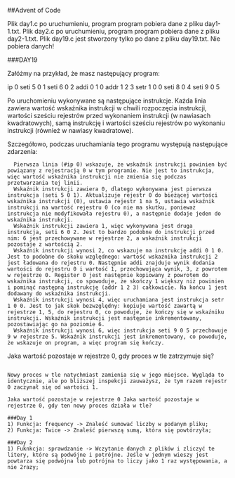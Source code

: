 ##Advent of Code

  Plik day1.c po uruchumieniu, program program pobiera dane z pliku day1-1.txt.
  Plik day2.c po uruchumieniu, program program pobiera dane z pliku day2-1.txt.
  Plik day19.c jest stworzony tylko po dane z pliku day19.txt. Nie pobiera danych! 

###DAY19

  Załóżmy na przykład, że masz następujący program:

  ip 0
  seti 5 0 1
  seti 6 0 2
  addi 0 1 0
  addr 1 2 3
  setr 1 0 0
  seti 8 0 4
  seti 9 0 5

  Po uruchomieniu wykonywane są następujące instrukcje. Każda linia zawiera wartość wskaźnika instrukcji w chwili rozpoczęcia instrukcji, wartości sześciu rejestrów przed wykonaniem instrukcji (w nawiasach kwadratowych), samą instrukcję i wartości sześciu rejestrów po wykonaniu instrukcji (również w nawiasy kwadratowe).

  Szczegółowo, podczas uruchamiania tego programu występują następujące zdarzenia:

      Pierwsza linia (#ip 0) wskazuje, że wskaźnik instrukcji powinien być powiązany z rejestracją 0 w tym programie. Nie jest to instrukcja, więc wartość wskaźnika instrukcji nie zmienia się podczas przetwarzania tej linii.
      Wskaźnik instrukcji zawiera 0, dlatego wykonywana jest pierwsza instrukcja (seti 5 0 1). Aktualizuje rejestr 0 do bieżącej wartości wskaźnika instrukcji (0), ustawia rejestr 1 na 5, ustawia wskaźnik instrukcji na wartość rejestru 0 (co nie ma skutku, ponieważ instrukcja nie modyfikowała rejestru 0), a następnie dodaje jeden do wskaźnika instrukcji.
      Wskaźnik instrukcji zawiera 1, więc wykonywana jest druga instrukcja, seti 6 0 2. Jest to bardzo podobne do instrukcji przed nim: 6 jest przechowywane w rejestrze 2, a wskaźnik instrukcji pozostaje z wartością 2.
      Wskaźnik instrukcji wynosi 2, co wskazuje na instrukcję addi 0 1 0. Jest to podobne do skoku względnego: wartość wskaźnika instrukcji 2 jest ładowana do rejestru 0. Następnie addi znajduje wynik dodania wartości do rejestru 0 i wartość 1, przechowująca wynik, 3, z powrotem w rejestrze 0. Register 0 jest następnie kopiowany z powrotem do wskaźnika instrukcji, co spowoduje, że skończy 1 większy niż powinien i pominąć następną instrukcję (addr 1 2 3) całkowicie. Na końcu 1 jest dodawany do wskaźnika instrukcji.
      Wskaźnik instrukcji wynosi 4, więc uruchamiana jest instrukcja setr 1 0 0. Jest to jak skok bezwzględny: kopiuje wartość zawartą w rejestrze 1, 5, do rejestru 0, co powoduje, że kończy się w wskaźniku instrukcji. Wskaźnik instrukcji jest następnie inkrementowany, pozostawiając go na poziomie 6.
      Wskaźnik instrukcji wynosi 6, więc instrukcja seti 9 0 5 przechowuje 9 w rejestrze 5. Wskaźnik instrukcji jest inkrementowany, co powoduje, że wskazuje on program, a więc program się kończy.

  Jaka wartość pozostaje w rejestrze 0, gdy proces w tle zatrzymuje się?

  ~~~~~~~~~~~~~~~~~~~~~~~~~~~~~~~~~~~~~~~~~~~~~~

  Nowy proces w tle natychmiast zamienia się w jego miejsce. Wygląda to identycznie, ale po bliższej inspekcji zauważysz, że tym razem rejestr 0 zaczynał się od wartości 1.

  Jaka wartość pozostaje w rejestrze 0 Jaka wartość pozostaje w rejestrze 0, gdy ten nowy proces działa w tle?

###Day 1
  1) Funkcja: frequency -> Znaleść sumować liczby w podanym pliku;
  2) Funkcja: Twice -> Znaleść pierwszą sumą, która się powtórzyła;

###Day 2
  1) Fuknkcja: sprawdzanie -> Wczytanie danych z plików i zliczyć te litery, które są podwójne i potrójne. Jeśle w jednym wieszy jest powtarza się podwójna lub potrójna to liczy jako 1 raz występowania, a nie 2razy;
